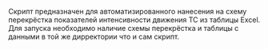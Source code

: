 Скрипт предназначен для автоматизированного нанесения на схему перекрёстка показателей интенсивности движения ТС из таблицы Excel.
Для запуска необходимо наличие схемы перекрёстка и таблицы с данными в той же дирректории что и сам скрипт.
